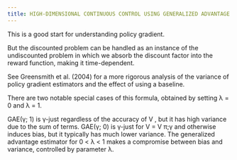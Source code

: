 ```yaml
---
title: HIGH-DIMENSIONAL CONTINUOUS CONTROL USING GENERALIZED ADVANTAGE ESTIMATION
---
```


This is a good start for understanding policy gradient.

But the discounted problem can be handled as an instance of the undiscounted problem in which we absorb the discount factor into the reward function, making it time-dependent.

See Greensmith et al. (2004) for a more rigorous analysis of the variance of policy gradient estimators and the effect of using a baseline.

There are two notable special cases of this formula, obtained by setting λ = 0 and λ = 1.

GAE(γ; 1) is γ-just regardless of the accuracy of V , but it has high variance due to the sum of
terms. GAE(γ; 0) is γ-just for V = V π;γ and otherwise induces bias, but it typically has much
lower variance. The generalized advantage estimator for 0 < λ < 1 makes a compromise between
bias and variance, controlled by parameter λ.